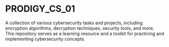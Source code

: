 # PRODIGY_CS_01
A collection of various cybersecurity tasks and projects, including encryption algorithms, decryption techniques, security tools, and more. This repository serves as a learning resource and a toolkit for practicing and implementing cybersecurity concepts.
